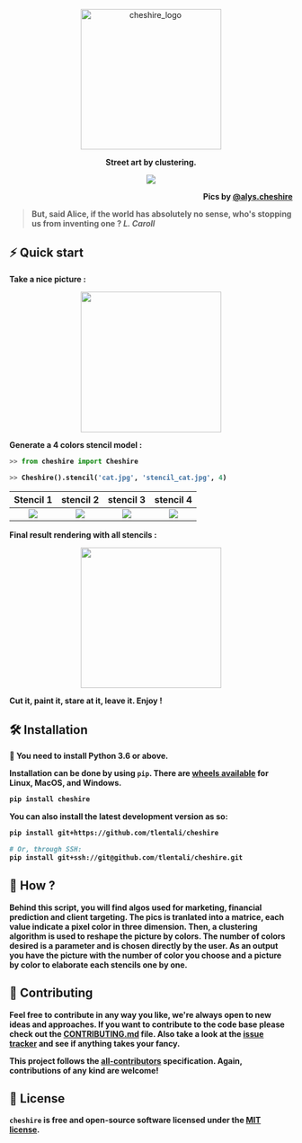 <p align="center";
    font-family: Georgia, sans-serif;
    text-decoration: none;
    background: #ffbdfb;
    padding: 3px 6px;
    color: #000;
    font-size: 28px;>
    <a href="#"><img src="https://raw.githubusercontent.com/tlentali/cheshire/master/misc/cheshire_logo.png"  alt="cheshire_logo" width="250"/>
    </a>
</p>

<p align="center">
  <b>Street art by clustering.
</p>

<p align="center">
  <a href="#"><img src="https://raw.githubusercontent.com/tlentali/cheshire/master/misc/alys.png" /></a>
</p>

<p align="right">
Pics by <a href="https://www.instagram.com/alys.cheshire/">@alys.cheshire</a>
</p>

> But, said Alice, if the world has absolutely no sense, who's stopping us from inventing one ?
> **_L. Caroll_**


## ⚡️ Quick start

Take a nice picture :
<p align="center">
  <a href="#"><img src="https://raw.githubusercontent.com/tlentali/cheshire/master/misc/cat.jpg" width="250"></a>
</p>

Generate a 4 colors stencil model :
```python
>> from cheshire import Cheshire

>> Cheshire().stencil('cat.jpg', 'stencil_cat.jpg', 4)
```

 Stencil 1                 |  stencil 2                 |   stencil 3               | stencil 4                 |
:-------------------------:|:--------------------------:| :-----------------------: | :-----------------------: |
![](https://raw.githubusercontent.com/tlentali/cheshire/master/misc/stencil_2.jpg)  |  ![](https://raw.githubusercontent.com/tlentali/cheshire/master/misc/stencil_3.jpg) | ![](https://raw.githubusercontent.com/tlentali/cheshire/master/misc/stencil_4.jpg) | ![](https://raw.githubusercontent.com/tlentali/cheshire/master/misc/stencil_5.jpg) |


Final result rendering with all stencils :

<p align="center">
  <a href="#"><img src="https://raw.githubusercontent.com/tlentali/cheshire/master/misc/resultat_final.jpg" width="250"></a>
</p>

Cut it, paint it, stare at it, leave it.
Enjoy !


## 🛠 Installation

:snake: You need to install **Python 3.6** or above.

Installation can be done by using `pip`.
There are [wheels available](https://pypi.org/project/cheshire/#files) for **Linux**, **MacOS**, and **Windows**.

```bash
pip install cheshire
```

You can also install the latest development version as so:

```bash
pip install git+https://github.com/tlentali/cheshire

# Or, through SSH:
pip install git+ssh://git@github.com/tlentali/cheshire.git
```


## 🥄 How ?

Behind this script, you will find algos used for marketing, financial prediction and client targeting.
The pics is tranlated into a matrice, each value indicate a pixel color in three dimension.
Then, a clustering algorithm is used to reshape the picture by colors. The number of colors desired is a parameter and is chosen directly by the user.
As an output you have the picture with the number of color you choose and a picture by color to elaborate each stencils one by one.

## 🖖 Contributing

Feel free to contribute in any way you like, we're always open to new ideas and approaches. If you want to contribute to the code base please check out the [CONTRIBUTING.md](https://github.com/tlentali/cheshire/blob/master/CONTRIBUTING.md) file. Also take a look at the [issue tracker](https://github.com/tlentali/cheshire/issues) and see if anything takes your fancy.

This project follows the [all-contributors](https://github.com/all-contributors/all-contributors) specification. Again, contributions of any kind are welcome!


## 📜 License

```cheshire``` is free and open-source software licensed under the [MIT license](https://github.com/tlentali/cheshire/blob/master/LICENSE).
